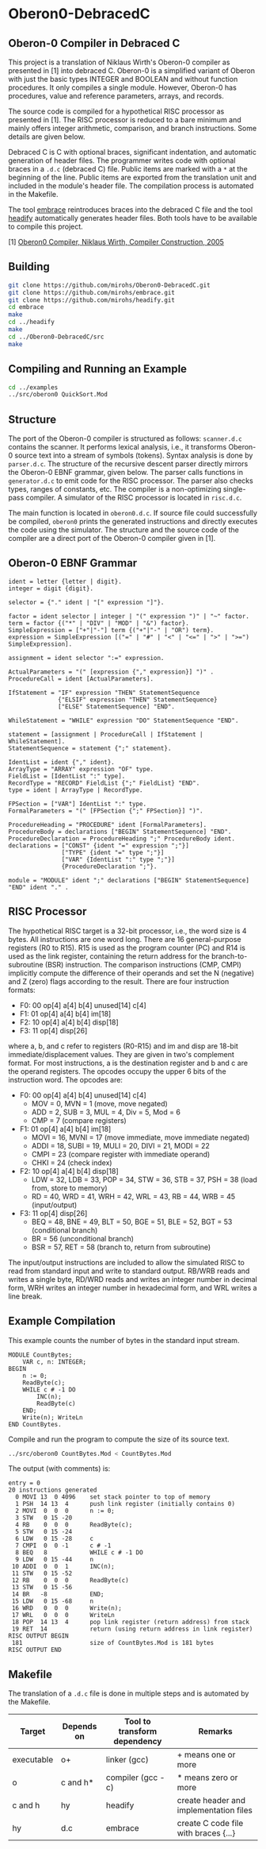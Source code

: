 # Oberon0-DebracedC

## Oberon-0 Compiler in Debraced C

This project is a translation of Niklaus Wirth's Oberon-0 compiler as presented in [1] into debraced C. Oberon-0 is a simplified variant of Oberon with just the basic types INTEGER and BOOLEAN and without function procedures. It only compiles a single module. However, Oberon-0 has procedures, value and reference parameters, arrays, and records.

The source code is compiled for a hypothetical RISC processor as presented in [1]. The RISC processor is reduced to a bare minimum and mainly offers integer arithmetic, comparison, and branch instructions. Some details are given below.

Debraced C is C with optional braces, significant indentation, and automatic generation of header files. The programmer writes code with optional braces in a `.d.c` (debraced C) file. Public items are marked with a `*` at the beginning of the line. Public items are exported from the translation unit and included in the module's header file. The compilation process is automated in the Makefile.

The tool [embrace](https://github.com/mirohs/embrace) reintroduces braces into the debraced C file and the tool [headify](https://github.com/mirohs/headify) automatically generates header files. Both tools have to be available to compile this project.

[1] [Oberon0 Compiler, Niklaus Wirth, Compiler Construction, 2005](https://people.inf.ethz.ch/wirth/CompilerConstruction/)

## Building

```sh
git clone https://github.com/mirohs/Oberon0-DebracedC.git
git clone https://github.com/mirohs/embrace.git
git clone https://github.com/mirohs/headify.git
cd embrace
make
cd ../headify
make
cd ../Oberon0-DebracedC/src
make
```

## Compiling and Running an Example

```sh
cd ../examples
../src/oberon0 QuickSort.Mod
```

## Structure

The port of the Oberon-0 compiler is structured as follows: `scanner.d.c` contains the scanner. It performs lexical analysis, i.e., it transforms Oberon-0 source text into a stream of symbols (tokens). Syntax analysis is done by `parser.d.c`. The structure of the recursive descent parser directly mirrors the Oberon-0 EBNF grammar, given below. The parser calls functions in `generator.d.c` to emit code for the RISC processor. The parser also checks types, ranges of constants, etc. The compiler is a non-optimizing single-pass compiler. A simulator of the RISC processor is located in `risc.d.c`. 

The main function is located in `oberon0.d.c`. If source file could successfully be compiled, `oberon0` prints the generated instructions and directly executes the code using the simulator. The structure and the source code of the compiler are a direct port of the Oberon-0 compiler given in [1].

## Oberon-0 EBNF Grammar

```ebnf
ident = letter {letter | digit}.
integer = digit {digit}.

selector = {"." ident | "[" expression "]"}.

factor = ident selector | integer | "(" expression ")" | "~" factor.
term = factor {("*" | "DIV" | "MOD" | "&") factor}.
SimpleExpression = ["+"|"-"] term {("+"|"-" | "OR") term}.
expression = SimpleExpression [("=" | "#" | "<" | "<=" | ">" | ">=") SimpleExpression].

assignment = ident selector ":=" expression.

ActualParameters = "(" [expression {"," expression}] ")" .
ProcedureCall = ident [ActualParameters].

IfStatement = "IF" expression "THEN" StatementSequence
              {"ELSIF" expression "THEN" StatementSequence}
              ["ELSE" StatementSequence] "END".

WhileStatement = "WHILE" expression "DO" StatementSequence "END".

statement = [assignment | ProcedureCall | IfStatement | WhileStatement].
StatementSequence = statement {";" statement}.

IdentList = ident {"," ident}.
ArrayType = "ARRAY" expression "OF" type.
FieldList = [IdentList ":" type].
RecordType = "RECORD" FieldList {";" FieldList} "END".
type = ident | ArrayType | RecordType.

FPSection = ["VAR"] IdentList ":" type.
FormalParameters = "(" [FPSection {";" FPSection}] ")".

ProcedureHeading = "PROCEDURE" ident [FormalParameters].
ProcedureBody = declarations ["BEGIN" StatementSequence] "END".
ProcedureDeclaration = ProcedureHeading ";" ProcedureBody ident.
declarations = ["CONST" {ident "=" expression ";"}]
               ["TYPE" {ident "=" type ";"}]
               ["VAR" {IdentList ":" type ";"}]
               {ProcedureDeclaration ";"}.

module = "MODULE" ident ";" declarations ["BEGIN" StatementSequence] "END" ident "." .
```

## RISC Processor

The hypothetical RISC target is a 32-bit processor, i.e., the word size is 4 bytes. All instructions are one word long. There are 16 general-purpose registers (R0 to R15). R15 is used as the program counter (PC) and R14 is used as the link register, containing the return address for the branch-to-subroutine (BSR) instruction. The comparison instructions (CMP, CMPI) implicitly compute the difference of their operands and set the N (negative) and Z (zero) flags according to the result. There are four instruction formats:

* F0: 00 op[4] a[4] b[4] unused[14] c[4] 
* F1: 01 op[4] a[4] b[4] im[18] 
* F2: 10 op[4] a[4] b[4] disp[18] 
* F3: 11 op[4] disp[26] 

where a, b, and c refer to registers (R0-R15) and im and disp are 18-bit
immediate/displacement values. They are given in two's complement format. For most instructions, a is the destination register and b and c are the operand registers. The opcodes occupy the upper 6 bits of the instruction word. The opcodes are:

* F0: 00 op[4] a[4] b[4] unused[14] c[4] 
  * MOV = 0, MVN = 1 (move, move negated)
  * ADD = 2, SUB = 3, MUL = 4, Div = 5, Mod = 6
  * CMP = 7 (compare registers)
* F1: 01 op[4] a[4] b[4] im[18] 
  * MOVI = 16, MVNI = 17 (move immediate, move immediate negated)
  * ADDI = 18, SUBI = 19, MULI = 20, DIVI = 21, MODI = 22
  * CMPI = 23 (compare register with immediate operand)
  * CHKI = 24 (check index)
* F2: 10 op[4] a[4] b[4] disp[18] 
  * LDW = 32, LDB = 33, POP = 34, STW = 36, STB = 37, PSH = 38 (load from, store to memory)
  * RD = 40, WRD = 41, WRH = 42, WRL = 43, RB = 44, WRB = 45 (input/output)
* F3: 11 op[4] disp[26] 
  * BEQ = 48, BNE = 49, BLT = 50, BGE = 51, BLE = 52, BGT = 53 (conditional branch)
  * BR = 56 (unconditional branch)
  * BSR = 57, RET = 58 (branch to, return from subroutine)

The input/output instructions are included to allow the simulated RISC to read from standard input and write to standard output. RB/WRB reads and writes a single byte, RD/WRD reads and writes an integer number in decimal form, WRH writes an integer number in hexadecimal form, and WRL writes a line break. 


## Example Compilation

This example counts the number of bytes in the standard input stream.

```Oberon
MODULE CountBytes;
    VAR c, n: INTEGER;
BEGIN
    n := 0;
    ReadByte(c);
    WHILE c # -1 DO
        INC(n);
        ReadByte(c)
    END;
    Write(n); WriteLn
END CountBytes.
```

Compile and run the program to compute the size of its source text.

```sh
../src/oberon0 CountBytes.Mod < CountBytes.Mod
```

The output (with comments) is:

```
entry = 0
20 instructions generated
  0 MOVI 13  0 4096    set stack pointer to top of memory
  1 PSH  14 13  4      push link register (initially contains 0)
  2 MOVI  0  0  0      n := 0;
  3 STW   0 15 -20
  4 RB    0  0  0      ReadByte(c);
  5 STW   0 15 -24
  6 LDW   0 15 -28     c
  7 CMPI  0  0 -1      c # -1
  8 BEQ   8            WHILE c # -1 DO
  9 LDW   0 15 -44     n
 10 ADDI  0  0  1      INC(n);
 11 STW   0 15 -52
 12 RB    0  0  0      ReadByte(c)
 13 STW   0 15 -56
 14 BR   -8            END;
 15 LDW   0 15 -68     n
 16 WRD   0  0  0      Write(n);
 17 WRL   0  0  0      WriteLn
 18 POP  14 13  4      pop link register (return address) from stack
 19 RET  14            return (using return address in link register)
RISC OUTPUT BEGIN
 181                   size of CountBytes.Mod is 181 bytes
RISC OUTPUT END
```

## Makefile

The translation of a `.d.c` file is done in multiple steps and is automated by the Makefile.

| Target | Depends on | Tool to transform dependency | Remarks |
| --- | --- | --- | --- | 
| executable | o+ | linker (gcc) | + means one or more |
| o | c and h* | compiler (gcc -c) | * means zero or more |
| c and h | hy | headify | create header and implementation files |
| hy | d.c |  embrace | create C code file with braces {...} |


